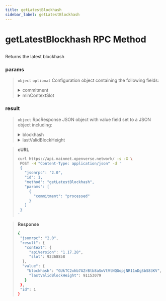 ```yaml
---
title: getLatestBlockhash
sidebar_label: getLatestBlockhash
---
```

# getLatestBlockhash RPC Method

## 

Returns the latest blockhash

### params

>`object` `optional` Configuration object containing the following fields:
><details>
>  <summary>commitment</summary>
>
>   The commitment describes how finalized a block is at that point in time. See Configuring State Commitment.
>
></details>
><details>
>  <summary>minContextSlot</summary>
>
>   The minimum slot that the request can be evaluated at
>
></details>



### result

>`object` RpcResponse JSON object with value field set to a JSON object including:
><details>
>  <summary>blockhash</summary>
>
>  A Hash as base-58 encoded string
>
></details>
><details>
>  <summary>lastValidBlockHeight</summary>
>
>   Last block height at which the blockhash will be valid
>
></details>




> **cURL**
> ```bash
>curl https://api.mainnet.openverse.network/ -s -X \
>  POST -H "Content-Type: application/json" -d ' 
>  {
>    "jsonrpc": "2.0",
>    "id": 1,
>    "method": "getLatestBlockhash",
>    "params": [
>      {
>        "commitment": "processed"
>      }
>    ]
>  }
>'
>```


> **Response**
> ```bash
>{
>  "jsonrpc": "2.0",
>  "result": {
>    "context": {
>      "apiVersion": "1.17.28",
>      "slot": 92368858
>   },
>   "value": {
>     "blockhash": "GUkTC2xhb7AZrBtb8aSwVtVtNQGopjNR11nDgSbS83KV",
>      "lastValidBlockHeight": 91153079
>    }
>  },
>  "id": 1
>}
>```
